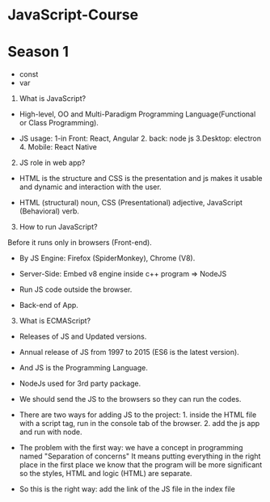 # JavaScript-Course

# Season 1 
- const
- var

1. What is JavaScript?

- High-level, OO and Multi-Paradigm Programming Language(Functional or Class Programming).

- JS usage: 1-in Front: React, Angular 2. back: node js 3.Desktop: electron 4. Mobile: React Native

2. JS role in web app?

- HTML is the structure and CSS is the presentation and js makes it usable and dynamic and interaction with the user.

- HTML (structural) noun, CSS (Presentational) adjective, JavaScript (Behavioral) verb.

3. How to run JavaScript?

Before it runs only in browsers (Front-end).

- By JS Engine: Firefox (SpiderMonkey), Chrome (V8).

- Server-Side: Embed v8 engine inside c++ program => NodeJS

- Run JS code outside the browser.

- Back-end of App.

3. What is ECMAScript?

- Releases of JS and Updated versions.

- Annual release of JS from 1997 to 2015 (ES6 is the latest version).

- And JS is the Programming Language.

- NodeJs used for 3rd party package.

- We should send the JS to the browsers so they can run the codes.
 
- There are two ways for adding JS to the project: 1. inside the HTML file with a script tag, run in the console tab of the browser.  2. add the js app and   run with node.

- The problem with the first way: we have a concept in programming named "Separation of concerns" It means putting everything in the right place in the first place we know that the program will be more significant so the styles, HTML and logic (HTML) are separate. 

- So this is the right way: add the link of the JS file in the index file <script src="./app.js">

- We store temporarily the data in variables. label of box will be the name and what we put inside box is value.

- The names should be meaningful, and use them in everywhere our program. we described them with these three keywords: var, Const, and Let.

- Don't use var! it is outdated.

- The names of var are camelCase and react PascalCase.

- Data types: 1. Primitive types (value type includes: Boolean, Null, Undefined, Number, String, Symbol) 2.Object type (reference type includes: Array, Object, Function, Date, Regex).

- JS is a Dynamic type and doesn't have to manually define them and determined them automatically.

- Const vs Let: Const values can't be changed. and use const as much as possible. with let we can have undefined vars but in const we can't.

- The most of types that we have in js are object means object type.

-  Object means the related data that is gathered together and we can't store them in class.

- The objects are a collection of key: value. 

- NOTE: we can change the values that are declared with const in object type cause we didn't change the reference itself but we changed the property of the object or index of the array. ( but give an error if you write a new object with the same name user and want to declare it)

- Dynamic objects with bracket notation.

- List data: Arrays, the order of values have mattered. the address of each one is called the index. array type: object.

- Array size isn't fixed and they're dynamic to add an index.










